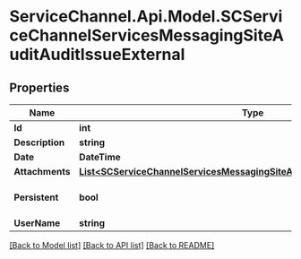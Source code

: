 # ServiceChannel.Api.Model.SCServiceChannelServicesMessagingSiteAuditAuditIssueExternal

## Properties

Name | Type | Description | Notes
------------ | ------------- | ------------- | -------------
**Id** | **int** |  | [optional] 
**Description** | **string** |  | [optional] 
**Date** | **DateTime** |  | [optional] 
**Attachments** | [**List&lt;SCServiceChannelServicesMessagingSiteAuditIssueAttachmentExternal&gt;**](SCServiceChannelServicesMessagingSiteAuditIssueAttachmentExternal.md) |  | [optional] 
**Persistent** | **bool** |  | [optional] [default to false]
**UserName** | **string** |  | [optional] 

[[Back to Model list]](../README.md#documentation-for-models) [[Back to API list]](../README.md#documentation-for-api-endpoints) [[Back to README]](../README.md)

